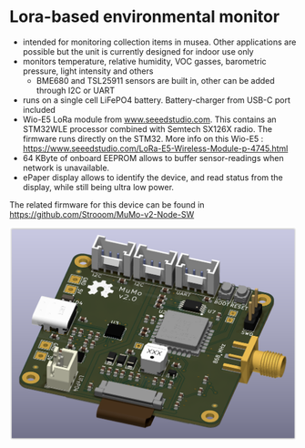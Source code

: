 # Lora-based environmental monitor
* intended for monitoring collection items in musea. Other applications are possible but the unit is currently designed for indoor use only
* monitors temperature, relative humidity, VOC gasses, barometric pressure, light intensity and others
	- BME680 and TSL25911 sensors are built in, other can be added through I2C or UART
* runs on a single cell LiFePO4 battery. Battery-charger from USB-C port included
* Wio-E5 LoRa module from www.seeedstudio.com. This contains an STM32WLE processor combined with Semtech SX126X radio. The firmware runs directly on the STM32. More info on this Wio-E5 :  https://www.seeedstudio.com/LoRa-E5-Wireless-Module-p-4745.html
* 64 KByte of onboard EEPROM allows to buffer sensor-readings when network is unavailable.
* ePaper display allows to identify the device, and read status from the display, while still being ultra low power.


The related firmware for this device can be found in https://github.com/Strooom/MuMo-v2-Node-SW

![PCB Render Top view](https://github.com/Strooom/MuMo-V2-Node-PCB/blob/main/PCB%203D%20view%20Top.PNG "PCB Render Top view")
